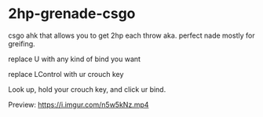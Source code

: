 # 2hp-grenade-csgo
csgo ahk that allows you to get 2hp each throw aka. perfect nade 
mostly for greifing.

replace U with any kind of bind you want

replace LControl with ur crouch key

Look up, hold your crouch key, and click ur bind.

Preview: https://i.imgur.com/n5w5kNz.mp4
